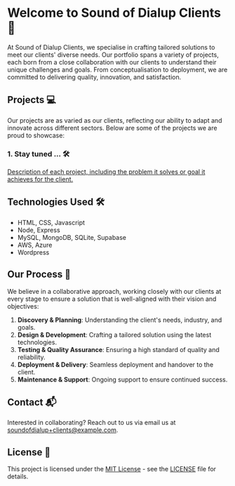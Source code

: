# Welcome to Sound of Dialup Clients 🎉

At Sound of Dialup Clients, we specialise in crafting tailored solutions to meet our clients' diverse needs. Our portfolio spans a variety of projects, each born from a close collaboration with our clients to understand their unique challenges and goals. From conceptualisation to deployment, we are committed to delivering quality, innovation, and satisfaction.

## Projects 💻

Our projects are as varied as our clients, reflecting our ability to adapt and innovate across different sectors. Below are some of the projects we are proud to showcase:

### 1. Stay tuned ... 🛠️
[Description of each project, including the problem it solves or goal it achieves for the client.](link_to_project_1_repo)

## Technologies Used 🛠️

- HTML, CSS, Javascript
- Node, Express
- MySQL, MongoDB, SQLite, Supabase
- AWS, Azure
- Wordpress

## Our Process 🔄

We believe in a collaborative approach, working closely with our clients at every stage to ensure a solution that is well-aligned with their vision and objectives:

1. **Discovery & Planning**: Understanding the client's needs, industry, and goals.
2. **Design & Development**: Crafting a tailored solution using the latest technologies.
3. **Testing & Quality Assurance**: Ensuring a high standard of quality and reliability.
4. **Deployment & Delivery**: Seamless deployment and handover to the client.
5. **Maintenance & Support**: Ongoing support to ensure continued success.

## Contact 📬

Interested in collaborating? Reach out to us via email us at soundofdialup+clients@example.com.

## License 📄

This project is licensed under the [MIT License](LICENSE) - see the [LICENSE](LICENSE) file for details.

